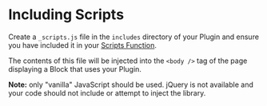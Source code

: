 # Including Scripts

Create a `_scripts.js` file in the `includes` directory of your Plugin and ensure you have included it in your [Scripts Function](class-file.md#the-scripts-function).

The contents of this file will be injected into the `<body />` tag of the page displaying a Block that uses your Plugin.

**Note:** only "vanilla" JavaScript should be used. jQuery is not available and your code should not include or attempt to inject the library.
